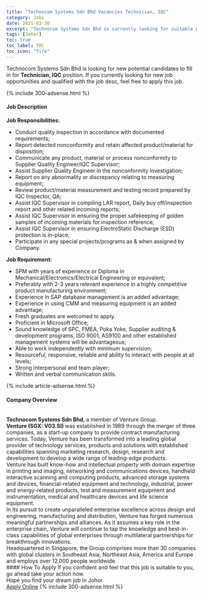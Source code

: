 ```yaml
---
title: "Technocom Systems Sdn Bhd Vacancies Technician, IQC" 
category: Jobs 
date: 2021-03-30 
excerpt: "Technocom Systems Sdn Bhd is currently looking for suitable person to fill in the Technician, IQC which based in Johor" 
tags: [Johor] 
toc: true 
toc_label: TOC 
toc_icon: "fire" 
--- 
```


<p>Technocom Systems Sdn Bhd is looking for new potential candidates to fill in for <b>Technician, IQC</b> position. If you currently looking for new job opportunities and qualified with the job desc, feel free to apply this job.
</p>{% include 300-adsense.html %} 
<div><div><h4>Job Description</h4></div><div><div><span><div><div><strong>Job Responsibilities:</strong></div><ul><li>Conduct quality inspection in accordance with documented requirements;</li><li>Report detected nonconformity and retain affected product/material for disposition;</li><li>Communicate any product, material or process nonconformity to Supplier Quality Engineer/IQC Supervisor;</li><li>Assist Supplier Quality Engineer in the nonconformity investigation;</li><li>Report on any abnormality or discrepancy relating to measuring equipment;</li><li>Review product/material measurement and testing record prepared by IQC Inspector, QA;</li><li>Assist IQC Supervisor in compiling LAR report, Daily buy off/inspection report and other related incoming reports;</li><li>Assist IQC Supervisor in ensuring the proper safekeeping of golden samples of incoming materials for inspection reference;</li><li>Assist IQC Supervisor in ensuring ElectroStatic Discharge (ESD) protection is in-place;</li><li>Participate in any special projects/programs as &amp; when assigned by Company.</li></ul><div><strong>Job Requirement:</strong></div><ul><li>SPM with years of experience or Diploma in Mechanical/Electronics/Electrical Engineering or equivalent;</li><li>Preferably with 2-3 years relevant experience in a highly competitive product manufacturing environment;</li><li>Experience in SAP database management is an added advantage;</li><li>Experience in using CMM and measuring equipment is an added advantage;</li><li>Fresh graduates are welcomed to apply.</li><li>Proficient in Microsoft Office;</li><li>Sound knowledge of SPC, FMEA, Poka Yoke, Supplier auditing &amp; development programs, ISO 9001, AS9100 and other established management systems will be advantageous;</li><li>Able to work independently with minimum supervision;</li><li>Resourceful, responsive, reliable and ability to interact with people at all levels;</li><li>Strong interpersonal and team player;</li><li>Written and verbal communication skills.</li></ul></div></span></div></div></div> 
{% include article-adsense.html %} 
<div><div><h4>Company Overview</h4></div><div><div><span><div><div>
<br>
<strong>Technocom Systems Sdn Bhd</strong>, a member of Venture Group.</div>
<div>
<div>
<strong>Venture (SGX: V03.SI) </strong>was established in 1989 through the merger of three companies, as a start-up company to provide contract manufacturing services. Today, Venture has been transformed into a leading global provider of technology services, products and solutions with established capabilities spanning marketing research, design, research and development to develop a wide range of leading-edge products.</div>
<div>
		Venture has built know-how and intellectual property with domain expertise in printing and imaging, networking and communications devices, handheld interactive scanning and computing products, advanced storage systems and devices, financial-related equipment and technology, industrial, power and energy-related products, test and measurement equipment and instrumentation, medical and healthcare devices and life science equipment.</div>
<div>
		In its pursuit to create unparalleled enterprise excellence across design and engineering, manufacturing and distribution, Venture has forged numerous meaningful partnerships and alliances. As it assumes a key role in the enterprise chain, Venture will continue to tap the knowledge and best-in-class capabilities of global enterprises through multilateral partnerships for breakthrough innovations.</div>
<div>
		Headquartered in Singapore, the Group comprises more than 30 companies with global clusters in Southeast Asia, Northeast Asia, America and Europe and employs over 12,000 people worldwide.</div>
</div></div></span></div></div></div> 
#### How To Apply 
If you confident and feel that this job is suitable to you, go ahead take your action now. <br/> 
Hope you find your dream job in Johor. <br/> 
<a href="https://www.jobstreet.com.my/en/job/technician-iqc-4520148?jobId=jobstreet-my-job-4520148&" class="btn btn--info" target="_blank" rel="nofollow noopenner">Apply Online</a> 
{% include 300-adsense.html %} 